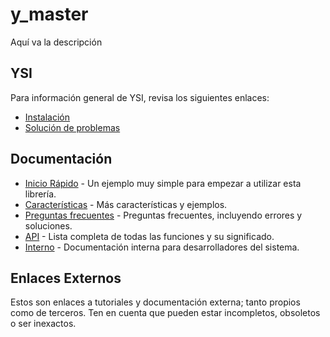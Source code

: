 # y_master

Aquí va la descripción

## YSI

Para información general de YSI, revisa los siguientes enlaces:

* [Instalación](../instalacion.md)
* [Solución de problemas](../solucion-problemas.md)

## Documentación

* [Inicio Rápido](y_master/inicio-rapido.md) - Un ejemplo muy simple para empezar a utilizar esta librería.
* [Características](y_master/caracteristicas.md) - Más características y ejemplos.
* [Preguntas frecuentes](y_master/preguntas-frecuentes.md) - Preguntas frecuentes, incluyendo errores y soluciones.
* [API](y_master/api.md) - Lista completa de todas las funciones y su significado.
* [Interno](y_master/interno.md) - Documentación interna para desarrolladores del sistema.

## Enlaces Externos

Estos son enlaces a tutoriales y documentación externa; tanto propios como de terceros. Ten en cuenta que pueden estar incompletos, obsoletos o ser inexactos.
